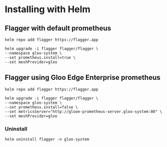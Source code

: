 # Installing with Helm

## Flagger with default prometheus
```
helm repo add flagger https://flagger.app

helm upgrade -i flagger flagger/flagger \
--namespace gloo-system \
--set prometheus.install=true \
--set meshProvider=gloo
```

## Flagger using Gloo Edge Enterprise prometheus
```
helm repo add flagger https://flagger.app

helm upgrade -i flagger flagger/flagger \
--namespace gloo-system \
--set prometheus.install=false \
--set metricsServer="http://glooe-prometheus-server.gloo-system:80" \
--set meshProvider=gloo
```

### Uninstall
```
helm uninstall flagger -n gloo-system
```